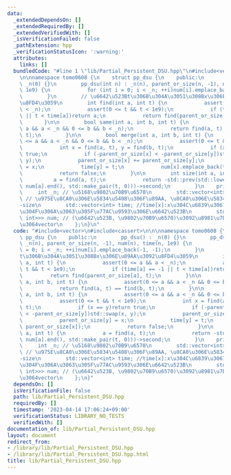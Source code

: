 ```yaml
---
data:
  _extendedDependsOn: []
  _extendedRequiredBy: []
  _extendedVerifiedWith: []
  _isVerificationFailed: false
  _pathExtension: hpp
  _verificationStatusIcon: ':warning:'
  attributes:
    links: []
  bundledCode: "#line 1 \"lib/Partial_Persistent_DSU.hpp\"\n#include<vector>\n#include<cassert>\n\
    \n\nnamespace tomo0608 {\n    struct pp_dsu {\n    public:\n        pp_dsu() :\
    \ _n(0) {}\n        pp_dsu(int n) : _n(n), parent_or_size(n, -1), num(n), time(n,\
    \ 1e9) {\n            for (int i = 0; i < _n; ++i)num[i].emplace_back(-1, -1);\n\
    \        }\n        // \u6642\u523Bt\u306B\u304A\u3051\u308Bx\u306E\u89AA\u3092\
    \u8FD4\u3059\n        int find(int a, int t) {\n            assert(0 <= a && a\
    \ < _n);\n            assert(0 <= t && t < 1e9);\n            if (time[a] == -1\
    \ || t < time[a])return a;\n            return find(parent_or_size[a], t);\n \
    \       }\n\n        bool same(int a, int b, int t) {\n            assert(0 <=\
    \ a && a < _n && 0 <= b && b < _n);\n            return find(a, t) == find(b,\
    \ t);\n        }\n\n        bool merge(int a, int b, int t) {\n            assert(0\
    \ <= a && a < _n && 0 <= b && b < _n);\n            assert(0 <= t && t < 1e9);\n\
    \            int x = find(a, t), y = find(b, t);\n            if (x == y)return\
    \ true;\n            if (-parent_or_size[x] < -parent_or_size[y])std::swap(x,\
    \ y);\n            parent_or_size[x] += parent_or_size[y];\n            parent_or_size[y]\
    \ = x;\n            time[y] = t;\n            num[x].emplace_back(t, parent_or_size[x]);\n\
    \            return false;\n        }\n\n        int size(int a, int t) {\n  \
    \          a = find(a, t);\n            return -std::prev(std::lower_bound(num[a].begin(),\
    \ num[a].end(), std::make_pair(t, 0)))->second;\n        }\n    private:\n   \
    \     int _n; // \u5168\u9802\u70B9\u6570\n        std::vector<int> parent_or_size;\
    \ // \u975E\u8CA0\u306E\u5834\u5408\u306F\u89AA, \u8CA0\u306E\u5834\u5408\u306F\
    -size\n        std::vector<int> time; //time[x]:x\u304C\u6839\u3067\u306F\u306A\
    \u304F\u306A\u3063\u305F\u77AC\u9593\u306E\u6642\u523B\n        std::vector<std::vector<std::pair<int,\
    \ int>>> num; // (\u6642\u523B, \u9802\u70B9\u6570)\u3092\u8981\u7D20\u306B\u6301\
    \u3064vector\n    };\n}\n"
  code: "#include<vector>\n#include<cassert>\n\n\nnamespace tomo0608 {\n    struct\
    \ pp_dsu {\n    public:\n        pp_dsu() : _n(0) {}\n        pp_dsu(int n) :\
    \ _n(n), parent_or_size(n, -1), num(n), time(n, 1e9) {\n            for (int i\
    \ = 0; i < _n; ++i)num[i].emplace_back(-1, -1);\n        }\n        // \u6642\u523B\
    t\u306B\u304A\u3051\u308Bx\u306E\u89AA\u3092\u8FD4\u3059\n        int find(int\
    \ a, int t) {\n            assert(0 <= a && a < _n);\n            assert(0 <=\
    \ t && t < 1e9);\n            if (time[a] == -1 || t < time[a])return a;\n   \
    \         return find(parent_or_size[a], t);\n        }\n\n        bool same(int\
    \ a, int b, int t) {\n            assert(0 <= a && a < _n && 0 <= b && b < _n);\n\
    \            return find(a, t) == find(b, t);\n        }\n\n        bool merge(int\
    \ a, int b, int t) {\n            assert(0 <= a && a < _n && 0 <= b && b < _n);\n\
    \            assert(0 <= t && t < 1e9);\n            int x = find(a, t), y = find(b,\
    \ t);\n            if (x == y)return true;\n            if (-parent_or_size[x]\
    \ < -parent_or_size[y])std::swap(x, y);\n            parent_or_size[x] += parent_or_size[y];\n\
    \            parent_or_size[y] = x;\n            time[y] = t;\n            num[x].emplace_back(t,\
    \ parent_or_size[x]);\n            return false;\n        }\n\n        int size(int\
    \ a, int t) {\n            a = find(a, t);\n            return -std::prev(std::lower_bound(num[a].begin(),\
    \ num[a].end(), std::make_pair(t, 0)))->second;\n        }\n    private:\n   \
    \     int _n; // \u5168\u9802\u70B9\u6570\n        std::vector<int> parent_or_size;\
    \ // \u975E\u8CA0\u306E\u5834\u5408\u306F\u89AA, \u8CA0\u306E\u5834\u5408\u306F\
    -size\n        std::vector<int> time; //time[x]:x\u304C\u6839\u3067\u306F\u306A\
    \u304F\u306A\u3063\u305F\u77AC\u9593\u306E\u6642\u523B\n        std::vector<std::vector<std::pair<int,\
    \ int>>> num; // (\u6642\u523B, \u9802\u70B9\u6570)\u3092\u8981\u7D20\u306B\u6301\
    \u3064vector\n    };\n}"
  dependsOn: []
  isVerificationFile: false
  path: lib/Partial_Persistent_DSU.hpp
  requiredBy: []
  timestamp: '2023-04-14 17:06:24+09:00'
  verificationStatus: LIBRARY_NO_TESTS
  verifiedWith: []
documentation_of: lib/Partial_Persistent_DSU.hpp
layout: document
redirect_from:
- /library/lib/Partial_Persistent_DSU.hpp
- /library/lib/Partial_Persistent_DSU.hpp.html
title: lib/Partial_Persistent_DSU.hpp
---
```


